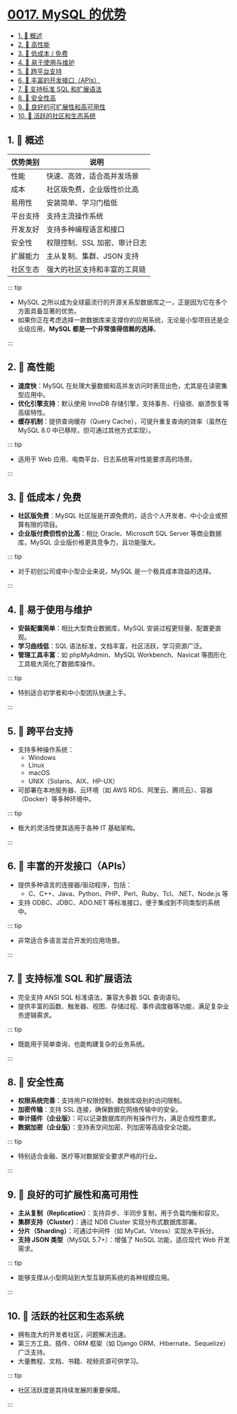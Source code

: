 # [0017. MySQL 的优势](https://github.com/Tdahuyou/TNotes.mysql/tree/main/notes/0017.%20MySQL%20%E7%9A%84%E4%BC%98%E5%8A%BF)

<!-- region:toc -->

- [1. 📝 概述](#1--概述)
- [2. 📒 高性能](#2--高性能)
- [3. 📒 低成本 / 免费](#3--低成本--免费)
- [4. 📒 易于使用与维护](#4--易于使用与维护)
- [5. 📒 跨平台支持](#5--跨平台支持)
- [6. 📒 丰富的开发接口（APIs）](#6--丰富的开发接口apis)
- [7. 📒 支持标准 SQL 和扩展语法](#7--支持标准-sql-和扩展语法)
- [8. 📒 安全性高](#8--安全性高)
- [9. 📒 良好的可扩展性和高可用性](#9--良好的可扩展性和高可用性)
- [10. 📒 活跃的社区和生态系统](#10--活跃的社区和生态系统)

<!-- endregion:toc -->

## 1. 📝 概述

| 优势类别 | 说明                         |
| -------- | ---------------------------- |
| 性能     | 快速、高效，适合高并发场景   |
| 成本     | 社区版免费，企业版性价比高   |
| 易用性   | 安装简单、学习门槛低         |
| 平台支持 | 支持主流操作系统             |
| 开发友好 | 支持多种编程语言和接口       |
| 安全性   | 权限控制、SSL 加密、审计日志 |
| 扩展能力 | 主从复制、集群、JSON 支持    |
| 社区生态 | 强大的社区支持和丰富的工具链 |

::: tip

- MySQL 之所以成为全球最流行的开源关系型数据库之一，正是因为它在多个方面具备显著的优势。
- 如果你正在考虑选择一款数据库来支撑你的应用系统，无论是小型项目还是企业级应用，**MySQL 都是一个非常值得信赖的选择**。

:::

## 2. 📒 高性能

- **速度快**：MySQL 在处理大量数据和高并发访问时表现出色，尤其是在读密集型应用中。
- **优化引擎支持**：默认使用 InnoDB 存储引擎，支持事务、行级锁、崩溃恢复等高级特性。
- **缓存机制**：提供查询缓存（Query Cache），可提升重复查询的效率（虽然在 MySQL 8.0 中已移除，但可通过其他方式实现）。

::: tip

- 适用于 Web 应用、电商平台、日志系统等对性能要求高的场景。

:::

## 3. 📒 低成本 / 免费

- **社区版免费**：MySQL 社区版是开源免费的，适合个人开发者、中小企业或预算有限的项目。
- **企业版付费但性价比高**：相比 Oracle、Microsoft SQL Server 等商业数据库，MySQL 企业版价格更具竞争力，且功能强大。

::: tip

- 对于初创公司或中小型企业来说，MySQL 是一个极具成本效益的选择。

:::

## 4. 📒 易于使用与维护

- **安装配置简单**：相比大型商业数据库，MySQL 安装过程更轻量、配置更直观。
- **学习曲线低**：SQL 语法标准，文档丰富，社区活跃，学习资源广泛。
- **管理工具丰富**：如 phpMyAdmin、MySQL Workbench、Navicat 等图形化工具极大简化了数据库操作。

::: tip

- 特别适合初学者和中小型团队快速上手。

:::

## 5. 📒 跨平台支持

- 支持多种操作系统：
  - Windows
  - Linux
  - macOS
  - UNIX（Solaris、AIX、HP-UX）
- 可部署在本地服务器、云环境（如 AWS RDS、阿里云、腾讯云）、容器（Docker）等多种环境中。

::: tip

- 极大的灵活性使其适用于各种 IT 基础架构。

:::

## 6. 📒 丰富的开发接口（APIs）

- 提供多种语言的连接器/驱动程序，包括：
  - C、C++、Java、Python、PHP、Perl、Ruby、Tcl、.NET、Node.js 等
- 支持 ODBC、JDBC、ADO.NET 等标准接口，便于集成到不同类型的系统中。

::: tip

- 非常适合多语言混合开发的应用场景。

:::

## 7. 📒 支持标准 SQL 和扩展语法

- 完全支持 ANSI SQL 标准语法，兼容大多数 SQL 查询语句。
- 提供丰富的函数、触发器、视图、存储过程、事件调度器等功能，满足复杂业务逻辑需求。

::: tip

- 既能用于简单查询，也能构建复杂的业务系统。

:::

## 8. 📒 安全性高

- **权限系统完善**：支持用户权限控制、数据库级别的访问限制。
- **加密传输**：支持 SSL 连接，确保数据在网络传输中的安全。
- **审计插件（企业版）**：可以记录数据库的所有操作行为，满足合规性要求。
- **数据加密（企业版）**：支持表空间加密、列加密等高级安全功能。

::: tip

- 特别适合金融、医疗等对数据安全要求严格的行业。

:::

## 9. 📒 良好的可扩展性和高可用性

- **主从复制（Replication）**：支持异步、半同步复制，用于负载均衡和容灾。
- **集群支持（Cluster）**：通过 NDB Cluster 实现分布式数据库部署。
- **分片（Sharding）**：可通过中间件（如 MyCat、Vitess）实现水平拆分。
- **支持 JSON 类型**（MySQL 5.7+）：增强了 NoSQL 功能，适应现代 Web 开发需求。

::: tip

- 能够支撑从小型网站到大型互联网系统的各种规模应用。

:::

## 10. 📒 活跃的社区和生态系统

- 拥有庞大的开发者社区，问题解决迅速。
- 第三方工具、插件、ORM 框架（如 Django ORM、Hibernate、Sequelize）广泛支持。
- 大量教程、文档、书籍、视频资源可供学习。

::: tip

- 社区活跃度是其持续发展的重要保障。

:::
